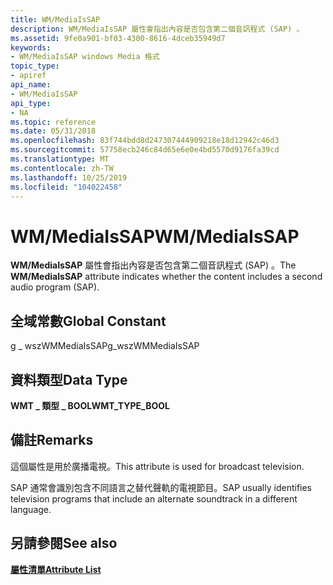 ```yaml
---
title: WM/MediaIsSAP
description: WM/MediaIsSAP 屬性會指出內容是否包含第二個音訊程式 (SAP) 。
ms.assetid: 9fe0a901-bf03-4300-8616-4dceb35949d7
keywords:
- WM/MediaIsSAP windows Media 格式
topic_type:
- apiref
api_name:
- WM/MediaIsSAP
api_type:
- NA
ms.topic: reference
ms.date: 05/31/2018
ms.openlocfilehash: 83f744bdd8d247307444909218e18d12942c46d3
ms.sourcegitcommit: 57758ecb246c84d65e6e0e4bd5570d9176fa39cd
ms.translationtype: MT
ms.contentlocale: zh-TW
ms.lasthandoff: 10/25/2019
ms.locfileid: "104022458"
---
```

# <a name="wmmediaissap"></a><span data-ttu-id="34a0d-104">WM/MediaIsSAP</span><span class="sxs-lookup"><span data-stu-id="34a0d-104">WM/MediaIsSAP</span></span>

<span data-ttu-id="34a0d-105">**WM/MediaIsSAP** 屬性會指出內容是否包含第二個音訊程式 (SAP) 。</span><span class="sxs-lookup"><span data-stu-id="34a0d-105">The **WM/MediaIsSAP** attribute indicates whether the content includes a second audio program (SAP).</span></span>

## <a name="global-constant"></a><span data-ttu-id="34a0d-106">全域常數</span><span class="sxs-lookup"><span data-stu-id="34a0d-106">Global Constant</span></span>

<span data-ttu-id="34a0d-107">g \_ wszWMMediaIsSAP</span><span class="sxs-lookup"><span data-stu-id="34a0d-107">g\_wszWMMediaIsSAP</span></span>

## <a name="data-type"></a><span data-ttu-id="34a0d-108">資料類型</span><span class="sxs-lookup"><span data-stu-id="34a0d-108">Data Type</span></span>

<span data-ttu-id="34a0d-109">**WMT \_ 類型 \_ BOOL**</span><span class="sxs-lookup"><span data-stu-id="34a0d-109">**WMT\_TYPE\_BOOL**</span></span>

## <a name="remarks"></a><span data-ttu-id="34a0d-110">備註</span><span class="sxs-lookup"><span data-stu-id="34a0d-110">Remarks</span></span>

<span data-ttu-id="34a0d-111">這個屬性是用於廣播電視。</span><span class="sxs-lookup"><span data-stu-id="34a0d-111">This attribute is used for broadcast television.</span></span>

<span data-ttu-id="34a0d-112">SAP 通常會識別包含不同語言之替代聲軌的電視節目。</span><span class="sxs-lookup"><span data-stu-id="34a0d-112">SAP usually identifies television programs that include an alternate soundtrack in a different language.</span></span>

## <a name="see-also"></a><span data-ttu-id="34a0d-113">另請參閱</span><span class="sxs-lookup"><span data-stu-id="34a0d-113">See also</span></span>

<dl> <dt>

[<span data-ttu-id="34a0d-114">**屬性清單**</span><span class="sxs-lookup"><span data-stu-id="34a0d-114">**Attribute List**</span></span>](attribute-list.md)
</dt> </dl>

 

 




